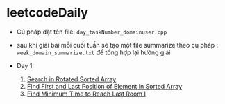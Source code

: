 # leetcodeDaily
* Cú pháp đặt tên file: `day_taskNumber_domainuser.cpp`

* sau khi giải bài mỗi cuối tuần sẽ tạo một file summarize  theo cú pháp : `week_domain_summarize.txt` để tổng hợp lại hướng giải

* Day 1:
    1. [Search in Rotated Sorted Array](https://leetcode.com/problems/search-in-rotated-sorted-array/description/)
    2. [Find First and Last Position of Element in Sorted Array](https://leetcode.com/problems/find-first-and-last-position-of-element-in-sorted-array/description/)
    3. [Find Minimum Time to Reach Last Room I](https://leetcode.com/problems/find-minimum-time-to-reach-last-room-i/description/)

